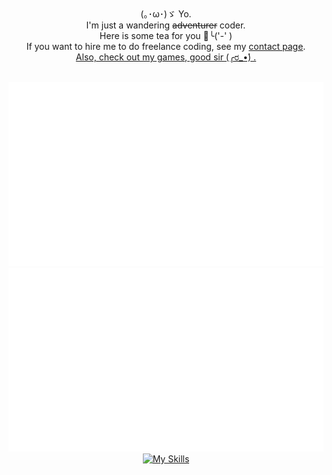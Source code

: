 <div align=center>
(｡･ω･)ゞ Yo. <br/>
I'm just a wandering <del>adventurer</del> coder. <br/>
Here is  some tea for you 🍵╰('-' ) <br/>
If you want to hire me to do freelance coding, see my <a href="https://pikkua.com/profile">contact page</a>.<br/>
<a href="https://pikkua.com/games/">Also, check out my games, good sir  (╭ರ_•́) .</a> <br/><br/>

![](https://raw.githubusercontent.com/Pikku-a/github-stats/master/generated/languages.svg#gh-dark-mode-only) ![](https://raw.githubusercontent.com/Pikku-a/github-stats/master/generated/languages.svg#gh-light-mode-only)
<br/>
[![My Skills](https://skillicons.dev/icons?i=linux,gamemakerstudio,godot,nodejs,git,bash,cmake)](https://skillicons.dev)
<br/>
</div>
